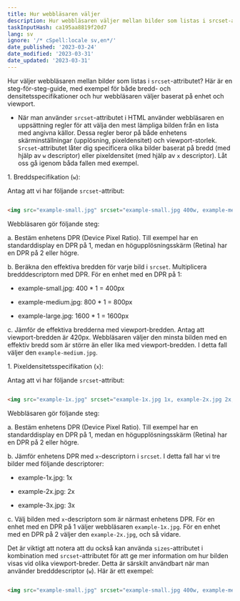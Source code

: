 ```yaml
---
title: Hur webbläsaren väljer
description: Hur webbläsaren väljer mellan bilder som listas i srcset-attributet
taskInputHash: ca195aa8819f20d7
lang: sv
ignore: '/* cSpell:locale sv,en*/'
date_published: '2023-03-24'
date_modified: '2023-03-31'
date_updated: '2023-03-31'
---
```

Hur väljer webbläsaren mellan bilder som listas i `srcset`-attributet? Här är en steg-för-steg-guide, med exempel för både bredd- och densitetsspecifikationer och hur webbläsaren väljer baserat på enhet och viewport.

- När man använder `srcset`-attributet i HTML använder webbläsaren en uppsättning regler för att välja den mest lämpliga bilden från en lista med angivna källor. Dessa regler beror på både enhetens skärminställningar (upplösning, pixeldensitet) och viewport-storlek. `Srcset`-attributet låter dig specificera olika bilder baserat på bredd (med hjälp av `w` descriptor) eller pixeldensitet (med hjälp av `x` descriptor). Låt oss gå igenom båda fallen med exempel.

1\. Breddspecifikation (`w`):

Antag att vi har följande `srcset`-attribut:

```html

<img src="example-small.jpg" srcset="example-small.jpg 400w, example-medium.jpg 800w, example-large.jpg 1600w" alt="Exempelbild">

```

Webbläsaren gör följande steg:

a. Bestäm enhetens DPR (Device Pixel Ratio). Till exempel har en standarddisplay en DPR på 1, medan en högupplösningsskärm (Retina) har en DPR på 2 eller högre.

b. Beräkna den effektiva bredden för varje bild i `srcset`. Multiplicera bredddescriptorn med DPR. För en enhet med en DPR på 1:

- example-small.jpg: 400 \* 1 = 400px

- example-medium.jpg: 800 \* 1 = 800px

- example-large.jpg: 1600 \* 1 = 1600px

c. Jämför de effektiva bredderna med viewport-bredden. Antag att viewport-bredden är 420px. Webbläsaren väljer den minsta bilden med en effektiv bredd som är större än eller lika med viewport-bredden. I detta fall väljer den `example-medium.jpg`.

1\. Pixeldensitetsspecifikation (`x`):

Antag att vi har följande `srcset`-attribut:

```html

<img src="example-1x.jpg" srcset="example-1x.jpg 1x, example-2x.jpg 2x, example-3x.jpg 3x" alt="Exempelbild">

```

Webbläsaren gör följande steg:

a. Bestäm enhetens DPR (Device Pixel Ratio). Till exempel har en standarddisplay en DPR på 1, medan en högupplösningsskärm (Retina) har en DPR på 2 eller högre.

b. Jämför enhetens DPR med `x`-descriptorn i `srcset`. I detta fall har vi tre bilder med följande descriptorer:

- example-1x.jpg: 1x

- example-2x.jpg: 2x

- example-3x.jpg: 3x

c. Välj bilden med `x`-descriptorn som är närmast enhetens DPR. För en enhet med en DPR på 1 väljer webbläsaren `example-1x.jpg`. För en enhet med en DPR på 2 väljer den `example-2x.jpg`, och så vidare.

Det är viktigt att notera att du också kan använda `sizes`-attributet i kombination med `srcset`-attributet för att ge mer information om hur bilden visas vid olika viewport-breder. Detta är särskilt användbart när man använder bredddescriptor (`w`). Här är ett exempel:

```html

<img src="example-small.jpg" srcset="example-small.jpg 400w, example-medium.jpg 800w, example-large.jpg 1600w" sizes="(max-width: 480px) 100vw, (max-width: 960px) 50vw,

```

